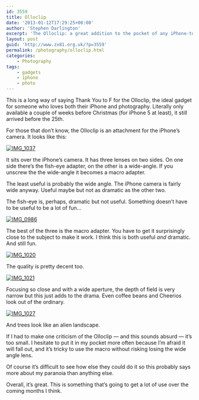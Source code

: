 ```yaml
---
id: 3559
title: Olloclip
date: '2013-01-12T17:29:25+00:00'
author: 'Stephen Darlington'
excerpt: 'The Olloclip: a great addition to the pocket of any iPhone-toting photographer'
layout: post
guid: 'http://www.zx81.org.uk/?p=3559'
permalink: /photography/olloclip.html
categories:
    - Photography
tags:
    - gadgets
    - iphone
    - photo
---
```


This is a long way of saying Thank You to F for the Olloclip, the ideal gadget for someone who loves both their iPhone and photography. Literally only available a couple of weeks before Christmas (for iPhone 5 at least), it still arrived before the 25th.

For those that don’t know, the Olloclip is an attachment for the iPhone’s camera. It looks like this:

[![IMG_1037](https://i0.wp.com/farm9.staticflickr.com/8367/8372833577_1c7f23e8f6.jpg?resize=500%2C375 "IMG_1037")](http://www.flickr.com/photos/10135039@N00/8372833577 "View 'IMG_1037' on Flickr.com")

It sits over the iPhone’s camera. It has three lenses on two sides. On one side there’s the fish-eye adapter, on the other is a wide-angle. If you unscrew the the wide-angle it becomes a macro adapter.

The least useful is probably the wide angle. The iPhone camera is fairly wide anyway. Useful maybe but not as dramatic as the other two.

The fish-eye is, perhaps, dramatic but not useful. Something doesn’t have to be useful to be a lot of fun…

[![IMG_0986](https://i0.wp.com/farm9.staticflickr.com/8335/8373903362_fd48a3e149.jpg?resize=500%2C375 "IMG_0986")](http://www.flickr.com/photos/10135039@N00/8373903362 "View 'IMG_0986' on Flickr.com")

The best of the three is the macro adapter. You have to get it surprisingly close to the subject to make it work. I think this is both useful *and* dramatic. And still fun.

[![IMG_1020](https://i0.wp.com/farm9.staticflickr.com/8094/8373903826_32e16e5c9c.jpg?resize=375%2C500 "IMG_1020")](http://www.flickr.com/photos/10135039@N00/8373903826 "View 'IMG_1020' on Flickr.com")

The quality is pretty decent too.

[![IMG_1021](https://i0.wp.com/farm9.staticflickr.com/8368/8373904248_de145a9ed7.jpg?resize=500%2C375 "IMG_1021")](http://www.flickr.com/photos/10135039@N00/8373904248 "View 'IMG_1021' on Flickr.com")

Focusing so close and with a wide aperture, the depth of field is very narrow but this just adds to the drama. Even coffee beans and Cheerios look out of the ordinary.

[![IMG_1027](https://i0.wp.com/farm9.staticflickr.com/8358/8372833067_9eccfa5a88.jpg?resize=375%2C500 "IMG_1027")](http://www.flickr.com/photos/10135039@N00/8372833067 "View 'IMG_1027' on Flickr.com")

And trees look like an alien landscape.

If I had to make one criticism of the Olloclip — and this sounds absurd — it’s too small. I hesitate to put it in my pocket more often because I’m afraid it will fall out, and it’s tricky to use the macro without risking losing the wide angle lens.

Of course it’s difficult to see how else they could do it so this probably says more about my paranoia than anything else.

Overall, it’s great. This is something that’s going to get a lot of use over the coming months I think.